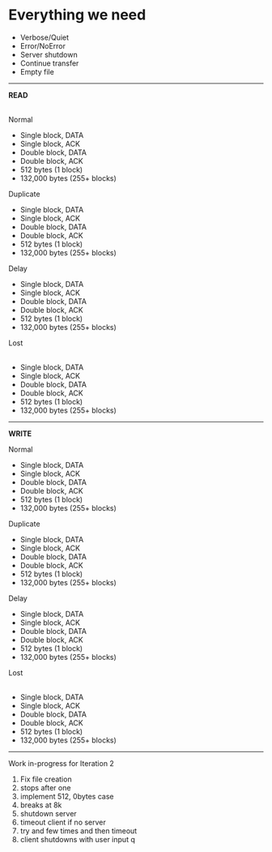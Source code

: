 # Everything we need

* Verbose/Quiet
* Error/NoError
* Server shutdown
* Continue transfer
* Empty file

<hr>

<b> READ </b><br><br>

Normal <br>
* Single block, DATA
* Single block, ACK
* Double block, DATA
* Double block, ACK
* 512 bytes (1 block) <br>
* 132,000 bytes (255+ blocks) <br>

Duplicate <br>
* Single block, DATA
* Single block, ACK
* Double block, DATA
* Double block, ACK
* 512 bytes (1 block) <br>
* 132,000 bytes (255+ blocks) <br>

Delay <br>
* Single block, DATA
* Single block, ACK
* Double block, DATA
* Double block, ACK
* 512 bytes (1 block) <br>
* 132,000 bytes (255+ blocks) <br>

Lost <br><br>
* Single block, DATA
* Single block, ACK
* Double block, DATA
* Double block, ACK
* 512 bytes (1 block) <br>
* 132,000 bytes (255+ blocks) <br>

<hr>

<b> WRITE </b><br>

Normal <br>
* Single block, DATA
* Single block, ACK
* Double block, DATA
* Double block, ACK
* 512 bytes (1 block) <br>
* 132,000 bytes (255+ blocks) <br>

Duplicate <br>
* Single block, DATA
* Single block, ACK
* Double block, DATA
* Double block, ACK
* 512 bytes (1 block) <br>
* 132,000 bytes (255+ blocks) <br>

Delay <br>
* Single block, DATA
* Single block, ACK
* Double block, DATA
* Double block, ACK
* 512 bytes (1 block) <br>
* 132,000 bytes (255+ blocks) <br>

Lost <br><br>
* Single block, DATA
* Single block, ACK
* Double block, DATA
* Double block, ACK
* 512 bytes (1 block) <br>
* 132,000 bytes (255+ blocks) <br>

<hr>

Work in-progress for Iteration 2

1. Fix file creation
2. stops after one
3. implement 512, 0bytes case
4. breaks at 8k
5. shutdown server
6. timeout client if no server
7. try and few times and then timeout
8. client shutdowns with user input q
